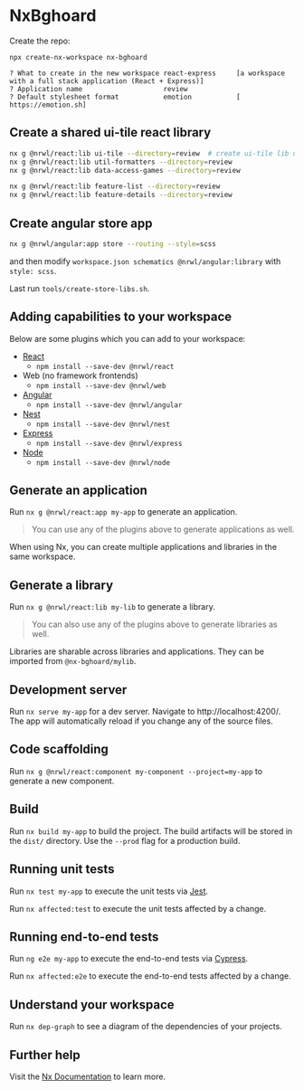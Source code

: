 # NxBghoard

Create the repo:

```
npx create-nx-workspace nx-bghoard

? What to create in the new workspace react-express     [a workspace with a full stack application (React + Express)]
? Application name                    review
? Default stylesheet format           emotion           [ https://emotion.sh]
```

## Create a shared ui-tile react library

```bash
nx g @nrwl/react:lib ui-tile --directory=review  # create ui-tile lib under review folder
nx g @nrwl/react:lib util-formatters --directory=review
nx g @nrwl/react:lib data-access-games --directory=review

nx g @nrwl/react:lib feature-list --directory=review
nx g @nrwl/react:lib feature-details --directory=review
```

## Create angular store app

```bash
nx g @nrwl/angular:app store --routing --style=scss
```

and then modify `workspace.json schematics @nrwl/angular:library` with `style: scss`.

Last run `tools/create-store-libs.sh`.

## Adding capabilities to your workspace

Below are some plugins which you can add to your workspace:

- [React](https://reactjs.org)
  - `npm install --save-dev @nrwl/react`
- Web (no framework frontends)
  - `npm install --save-dev @nrwl/web`
- [Angular](https://angular.io)
  - `npm install --save-dev @nrwl/angular`
- [Nest](https://nestjs.com)
  - `npm install --save-dev @nrwl/nest`
- [Express](https://expressjs.com)
  - `npm install --save-dev @nrwl/express`
- [Node](https://nodejs.org)
  - `npm install --save-dev @nrwl/node`

## Generate an application

Run `nx g @nrwl/react:app my-app` to generate an application.

> You can use any of the plugins above to generate applications as well.

When using Nx, you can create multiple applications and libraries in the same workspace.

## Generate a library

Run `nx g @nrwl/react:lib my-lib` to generate a library.

> You can also use any of the plugins above to generate libraries as well.

Libraries are sharable across libraries and applications. They can be imported from `@nx-bghoard/mylib`.

## Development server

Run `nx serve my-app` for a dev server. Navigate to http://localhost:4200/. The app will automatically reload if you change any of the source files.

## Code scaffolding

Run `nx g @nrwl/react:component my-component --project=my-app` to generate a new component.

## Build

Run `nx build my-app` to build the project. The build artifacts will be stored in the `dist/` directory. Use the `--prod` flag for a production build.

## Running unit tests

Run `nx test my-app` to execute the unit tests via [Jest](https://jestjs.io).

Run `nx affected:test` to execute the unit tests affected by a change.

## Running end-to-end tests

Run `ng e2e my-app` to execute the end-to-end tests via [Cypress](https://www.cypress.io).

Run `nx affected:e2e` to execute the end-to-end tests affected by a change.

## Understand your workspace

Run `nx dep-graph` to see a diagram of the dependencies of your projects.

## Further help

Visit the [Nx Documentation](https://nx.dev) to learn more.
